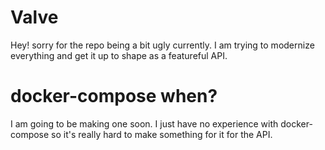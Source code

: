 # Valve
Hey! sorry for the repo being a bit ugly currently. 
I am trying to modernize everything and get it up to shape as a featureful API.

# docker-compose when?
I am going to be making one soon.
I just have no experience with docker-compose so it's really hard to make something for it for the API.
